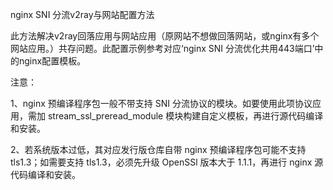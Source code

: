nginx SNI 分流v2ray与网站配置方法

此方法解决v2ray回落应用与网站应用（原网站不想做回落网站，或nginx有多个网站应用。）共存问题。此配置示例参考对应‘nginx SNI 分流优化共用443端口’中的nginx配置模板。

注意：

1、nginx 预编译程序包一般不带支持 SNI 分流协议的模块。如要使用此项协议应用，需加 stream_ssl_preread_module 模块构建自定义模板，再进行源代码编译和安装。

2、若系统版本过低，其对应发行版仓库自带 nginx 预编译程序包可能不支持 tls1.3；如需要支持 tls1.3，必须先升级 OpenSSl 版本大于 1.1.1，再进行 nginx 源代码编译和安装。
